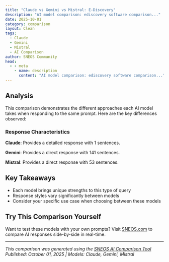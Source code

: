 ```yaml
---
title: "Claude vs Gemini vs Mistral: E-Discovery"
description: "AI model comparison: ediscovery software comparison..."
date: 2025-10-01
category: comparison
layout: Clean
tags:
  - Claude
  - Gemini
  - Mistral
  - AI Comparison
author: SNEOS Community
head:
  - - meta
    - name: description
      content: "AI model comparison: ediscovery software comparison..."
---
```


<ChatComparison
  title="Claude vs Gemini vs Mistral: E-Discovery"
  prompt="ediscovery software comparison"
  :responses='{
    "Claude": "Here\u0027s a comprehensive comparison of leading eDiscovery software platforms:\n\n## **Enterprise/Large Firm Solutions**\n\n### **Relativity**\n- **Strengths**: Industry standard, highly customizable, extensive third-party integrations\n- **Best for**: Large law firms, corporations, service providers\n- **Key features**: Advanced analytics, predictive coding, flexible workflow management\n- **Pricing**: High-end, typically $20-50\u002B per GB\n\n### **Microsoft Purview eDiscovery**\n- **Strengths**: Native Office 365 integration, cost-effective for existing Microsoft users\n- **Best for**: Organizations heavily invested in Microsoft ecosystem\n- **Key features**: In-place preservation, advanced search, compliance integration\n- **Pricing**: Included with certain Microsoft 365 licenses\n\n### **OpenText Axcelerate**\n- **Strengths**: Scalable cloud platform, strong analytics, global deployment\n- **Best for**: Large enterprises, international organizations\n- **Key features**: AI-powered review, data visualization, matter management\n- **Pricing**: Mid-to-high range\n\n## **Mid-Market Solutions**\n\n### **Logikcull**\n- **Strengths**: User-friendly interface, quick deployment, transparent pricing\n- **Best for**: Small to medium law firms, corporate legal departments\n- **Key features**: Instant case setup, smart filters, collaboration tools\n- **Pricing**: $12-25 per GB\n\n### **Everlaw**\n- **Strengths**: Intuitive design, strong search capabilities, good customer support\n- **Best for**: Medium-sized firms, government agencies\n- **Key features**: Storybuilder timeline tool, predictive coding, real-time collaboration\n- **Pricing**: Competitive, volume-based discounts\n\n### **DISCO**\n- **Strengths**: Cloud-native, fast processing, AI-powered features\n- **Best for**: Law firms of various sizes, corporate legal teams\n- **Key features**: CECL AI review, timeline analysis, mobile access\n- **Pricing**: Usage-based model\n\n## **Specialized/Niche Solutions**\n\n### **Nextpoint**\n- **Strengths**: Court-focused features, deposition tools, trial presentation\n- **Best for**: Litigation-focused firms, trial attorneys\n- **Key features**: Integrated trial presentation, witness preparation tools\n\n### **Zapproved (now Exterro)**\n- **Strengths**: Legal hold management, early case assessment\n- **Best for**: Corporate legal departments focused on governance\n- **Key features**: Comprehensive legal hold workflow, custodian management\n\n## **Key Comparison Factors**\n\n### **Deployment Options**\n- **Cloud-based**: Logikcull, Everlaw, DISCO\n- **On-premise**: Traditional Relativity installations\n- **Hybrid**: Most enterprise solutions offer both options\n\n### **Pricing Models**\n- **Per GB**: Most common (ranges from $10-50\u002B per GB)\n- **Per user**: Some platforms offer seat-based pricing\n- **Subscription**: Monthly or annual flat fees\n- **Processing \u002B hosting**: Separate charges for each component\n\n### **Technical Considerations**\n- **Data processing speed**\n- **Search capabilities and syntax**\n- **Integration with existing tools**\n- **Security and compliance certifications**\n- **Scalability and performance**\n\n### **User Experience Factors**\n- **Learning curve and training requirements**\n- **Interface design and usability**\n- **Customer support quality**\n- **Documentation and resources**\n\n## **Selection Recommendations**\n\n**For Large Organizations**: Relativity or OpenText Axcelerate\n**For Microsoft-Heavy Environments**: Microsoft Purview eDiscovery\n**For Ease of Use**: Logikcull or Everlaw\n**For Litigation Focus**: DISCO or Nextpoint\n**For Budget-Conscious**: Logikcull or Microsoft Purview\n\n## **Current Market Trends**\n- Increased AI and machine learning integration\n- Focus on data privacy and international compliance\n- Cloud-first deployments\n- Integration with collaboration tools (Slack, Teams)\n- Emphasis on visual analytics and data storytelling\n\nWould you like me to elaborate on any specific platform or dive deeper into particular features that are important for your use case?",
    "Gemini": "Okay, let\u0027s break down an ediscovery software comparison. To give you the *best* and *most helpful* information, I need to know what\u0027s important to *you*.  However, I can offer a comprehensive overview and a framework for making your own comparison.\n\n**First, what is eDiscovery Software?**\n\neDiscovery software is used to identify, preserve, collect, process, review, analyze, and produce electronically stored information (ESI) in the context of legal proceedings.  It helps lawyers and legal teams manage vast amounts of data efficiently and cost-effectively.\n\n**Key Areas for Comparison:**\n\nHere\u0027s a breakdown of the core areas you should consider when comparing eDiscovery software, followed by a discussion of some specific software platforms:\n\n1.  **Functionality:**\n\n    *   **Identification and Preservation:**\n        *   **Legal Hold Management:**  Can the software issue and track legal holds to prevent data deletion?  Can you manage custodian acknowledgements and compliance?\n        *   **Early Case Assessment (ECA):** Can you quickly analyze the data landscape to understand the scope of the case?  Are there robust search and filtering capabilities at the outset?\n    *   **Collection:**\n        *   **Data Connectors:** Does the software connect to various data sources (e.g., email servers, file shares, cloud storage, databases, social media)?  Are the connectors native or require third-party integrations?\n        *   **Collection Methods:** Does it support targeted collections, full forensic images, and/or cloud-based collections?\n        *   **Data Security During Collection:** Does it have features to ensure data integrity and prevent data breaches during collection?\n    *   **Processing:**\n        *   **Deduplication:**  Automatically remove duplicate files to reduce the volume of data to review.\n        *   **De-NISTing:**  Remove system files and other non-relevant data.\n        *   **Optical Character Recognition (OCR):** Convert scanned documents and images into searchable text.\n        *   **Metadata Extraction:** Extract metadata (e.g., author, date, time) from files.\n        *   **Language Detection:** Automatically identify the language of documents.\n    *   **Review:**\n        *   **Document Viewer:**  A robust viewer that handles various file types and allows for annotation, redaction, and tagging.\n        *   **Tagging and Coding:**  Ability to apply tags and codes to documents for organization and analysis.  Customizable tag sets are important.\n        *   **Redaction:**  Securely redact sensitive information from documents.\n        *   **Collaboration:**  Features for multiple reviewers to work on the same case simultaneously.  Workflow management tools.\n        *   **Privilege Review:**  Tools to identify and manage privileged documents.\n    *   **Analysis:**\n        *   **Keyword Searching:**  Advanced search capabilities, including boolean operators, proximity searches, and fuzzy searching.\n        *   **Concept Searching:**  Identify documents that are conceptually similar to a seed document or search query.\n        *   **Email Threading:**  Group related emails into conversations.\n        *   **Predictive Coding (Technology-Assisted Review - TAR):** Use machine learning to prioritize documents for review based on relevance.  How easy is it to train the model?  What metrics are provided?\n        *   **Data Visualization:**  Charts and graphs to visualize data patterns and trends.\n    *   **Production:**\n        *   **Production Formats:**  Support for various production formats (e.g., native, TIFF, PDF).\n        *   **Load File Generation:**  Create load files (e.g., DAT, CSV) for importing into other systems.\n        *   **Bates Stamping:**  Automatically apply Bates numbers to documents.\n        *   **Redaction Handling in Production:**  Ensure redactions are properly applied and cannot be easily removed.\n    *   **Reporting:**\n        *   **Case Analytics:**  Reports on data volume, review progress, tagging statistics, and other key metrics.\n        *   **Custom Reporting:**  Ability to create custom reports to meet specific needs.\n\n2.  **Scalability and Performance:**\n\n    *   **Data Volume:**  How much data can the software handle efficiently?\n    *   **Processing Speed:**  How quickly can the software process and index data?\n    *   **Number of Users:**  How many concurrent users can the software support?\n    *   **Infrastructure:**  Is it cloud-based, on-premise, or a hybrid solution?  What are the infrastructure requirements?\n\n3.  **Usability:**\n\n    *   **User Interface (UI):**  Is the interface intuitive and easy to use?\n    *   **Learning Curve:**  How long does it take to learn the software?\n    *   **Training and Support:**  What training resources are available?  What is the quality of the support team?\n\n4.  **Security:**\n\n    *   **Data Encryption:**  Is data encrypted at rest and in transit?\n    *   **Access Controls:**  Granular access controls to restrict access to sensitive data.\n    *   **Compliance:**  Compliance with relevant security standards (e.g., SOC 2, HIPAA, GDPR).\n    *   **Audit Trails:**  Comprehensive audit trails to track user activity.\n\n5.  **Cost:**\n\n    *   **Pricing Model:**  Per GB, per user, per case, subscription, or a combination?\n    *   **Setup Fees:**  Are there any setup fees?\n    *   **Training Costs:**  Are there separate charges for training?\n    *   **Support Costs:**  Is support included in the price or is it an additional cost?\n    *   **Data Storage Costs:**  What are the costs for storing data in the system?\n    *   **Hidden Costs:**  Be aware of potential hidden costs, such as overage fees or charges for specific features.\n\n6.  **Integration:**\n\n    *   **Integration with Other Systems:**  Does the software integrate with other legal software, such as case management systems or trial presentation software?\n    *   **API Availability:**  Does the software have an API for custom integrations?\n\n7.  **Vendor Reputation and Support:**\n\n    *   **Customer Reviews:**  Read customer reviews on sites like G2 Crowd, Capterra, and TrustRadius.\n    *   **Vendor Stability:**  Is the vendor a well-established company with a good track record?\n    *   **Support Response Time:**  How quickly does the vendor respond to support requests?\n    *   **Dedicated Account Manager:**  Will you have a dedicated account manager?\n\n**Specific eDiscovery Software Platforms (Examples):**\n\n*   **Relativity:**  A very popular and powerful platform, particularly for large cases.  Offers a wide range of features, including predictive coding and advanced analytics.  Can be expensive.  Cloud-based (RelativityOne) and on-premise options.\n\n*   **Everlaw:** A cloud-native platform known for its ease of use and collaboration features.  Strong analytics and predictive coding capabilities.  Good for mid-sized to large cases.\n\n*   **Disco:** Another cloud-native platform with a focus on speed and simplicity.  Offers a streamlined workflow and advanced AI features.  Good for a range of case sizes.\n\n*   **Logikcull:**  Cloud-based, known for its affordability and ease of use, particularly for smaller cases.  Self-service platform.\n\n*   **Nuix:**  A powerful processing and analytics engine.  Often used for early case assessment and complex investigations.  Can be complex to use.\n\n*   **Casepoint:** Cloud-based platform offering end-to-end eDiscovery capabilities with a focus on security and compliance.\n\n*   **Ipro:**  Offers a range of eDiscovery solutions, including on-premise and cloud-based options.  Long-standing player in the market.\n\n*   **Nextpoint:** Cloud-based platform, focuses on simplicity and workflow.\n\n*   **Opentext Axcelerate (formerly Recommind):**  Offers a comprehensive suite of eDiscovery tools, including analytics and predictive coding.\n\n*   **Microsoft Purview eDiscovery (formerly Advanced eDiscovery):** Integrated into the Microsoft 365 ecosystem. Suitable for organizations heavily invested in Microsoft\u0027s products.\n\n**A Simplified Comparison Chart (Example):**\n\n| Feature          | Relativity | Everlaw | Disco     | Logikcull | Nuix     |\n|-------------------|-------------|----------|-----------|-----------|----------|\n| Pricing Model    | Per GB/User | Per GB   | Per GB    | Subscription| Varies   |\n| Ease of Use      | Moderate    | High     | High      | High      | Low      |\n| Predictive Coding | Yes         | Yes      | Yes       | Limited   | Yes      |\n| Scalability      | High        | High     | High      | Medium    | High     |\n| Cloud-Based      | Yes (One)   | Yes      | Yes       | Yes       | No       |\n| Support          | Strong      | Strong   | Strong    | Good      | Moderate |\n| Best For         | Large Cases | Mid-Large| Mid-Large | Small Cases| ECA, Complex Investigations|\n\n**Important Considerations Before Choosing:**\n\n*   **Your Specific Needs:**  What are the specific requirements of your cases?  What types of data do you typically deal with? What are your organization\u0027s capabilities in terms of IT support and expertise?\n*   **Case Size and Complexity:**  Are you typically working on small, medium, or large cases?  Are the cases simple or complex?\n*   **Budget:**  What is your budget for eDiscovery software?\n*   **IT Infrastructure:**  Do you have the IT infrastructure to support an on-premise solution, or do you prefer a cloud-based solution?\n*   **Team Expertise:**  What is the level of eDiscovery expertise within your team?\n*   **Security Requirements:**  What are your security requirements?  Do you need to comply with specific regulations?\n*   **Workflow:** How does this software integrate into your existing legal and business workflows?\n\n**Recommendations for Choosing:**\n\n1.  **Define Your Requirements:**  Clearly define your needs and priorities.\n2.  **Research:**  Research different eDiscovery software platforms and create a shortlist of potential candidates.\n3.  **Request Demos:**  Request demos from the vendors on your shortlist.  Prepare specific questions to ask during the demos.\n4.  **Free Trials:**  If possible, take advantage of free trials to test the software in your own environment.\n5.  **Talk to Other Users:**  Talk to other users of the software to get their feedback.\n6.  **Consider a Pilot Project:**  Before making a full commitment, consider running a pilot project to test the software on a real case.\n7.  **Negotiate:**  Don\u0027t be afraid to negotiate pricing and terms with the vendor.\n\n**In summary:**\n\nChoosing the right eDiscovery software is a critical decision. By carefully considering your needs, comparing different platforms, and conducting thorough research, you can find the software that best meets your requirements and helps you manage your eDiscovery process efficiently and effectively.\n\nTo give you even better advice, please tell me:\n\n*   **What is the size of your typical case (data volume, number of documents)?**\n*   **What is your budget?**\n*   **What are your key pain points with your current eDiscovery process (if any)?**\n*   **What type of organization are you (law firm, corporation, government agency)?**\n*   **Do you prefer a cloud-based or on-premise solution?**\n*   **What are the most important features to you (e.g., predictive coding, ease of use, advanced analytics)?**\n\nOnce I have this information, I can provide more tailored recommendations. Good luck!\n",
    "Mistral": "When comparing eDiscovery software, several key factors should be considered, including functionality, ease of use, scalability, security, and cost. Below is a comparison of some popular eDiscovery software solutions:\n\n### 1. **Relativity**\n- **Functionality**: Comprehensive suite with advanced analytics, machine learning, and data visualization.\n- **Ease of Use**: User-friendly interface with extensive training and support resources.\n- **Scalability**: Highly scalable, suitable for large enterprises and complex cases.\n- **Security**: Robust security features, including encryption and compliance with industry standards.\n- **Cost**: Generally more expensive, but offers a wide range of features and customization options.\n\n### 2. **Logikcull**\n- **Functionality**: Cloud-based platform with strong search and filtering capabilities, automated redaction, and collaboration tools.\n- **Ease of Use**: Intuitive interface, easy to set up and use.\n- **Scalability**: Suitable for small to medium-sized cases, but may not handle extremely large datasets as efficiently as Relativity.\n- **Security**: Strong security measures, including encryption and compliance with industry standards.\n- **Cost**: More affordable compared to Relativity, with flexible pricing options.\n\n### 3. **Everlaw**\n- **Functionality**: Advanced analytics, machine learning, and collaboration tools. Strong focus on user experience and efficiency.\n- **Ease of Use**: Very user-friendly with a modern interface and intuitive workflows.\n- **Scalability**: Scalable for both small and large cases, with strong performance for large datasets.\n- **Security**: High security standards, including encryption and compliance with industry regulations.\n- **Cost**: Competitive pricing, often seen as a good value for the features provided.\n\n### 4. **Nuix**\n- **Functionality**: Powerful data processing and analytics capabilities, strong search and filtering tools.\n- **Ease of Use**: Requires some technical expertise to fully utilize all features.\n- **Scalability**: Highly scalable, suitable for large enterprises and complex cases.\n- **Security**: Strong security features, including encryption and compliance with industry standards.\n- **Cost**: Generally more expensive, but offers advanced capabilities for data processing and analytics.\n\n### 5. **iCONECT**\n- **Functionality**: Comprehensive suite with strong search, filtering, and analytics capabilities.\n- **Ease of Use**: User-friendly interface with good support resources.\n- **Scalability**: Suitable for medium to large cases, with good performance for large datasets.\n- **Security**: Robust security features, including encryption and compliance with industry standards.\n- **Cost**: Competitive pricing, often seen as a good value for the features provided.\n\n### 6. **Casepoint**\n- **Functionality**: Advanced analytics, machine learning, and collaboration tools. Strong focus on user experience and efficiency.\n- **Ease of Use**: Intuitive interface, easy to set up and use.\n- **Scalability**: Scalable for both small and large cases, with strong performance for large datasets.\n- **Security**: High security standards, including encryption and compliance with industry regulations.\n- **Cost**: Competitive pricing, often seen as a good value for the features provided.\n\n### 7. **ZyLAB**\n- **Functionality**: Comprehensive suite with strong search, filtering, and analytics capabilities.\n- **Ease of Use**: User-friendly interface with good support resources.\n- **Scalability**: Suitable for medium to large cases, with good performance for large datasets.\n- **Security**: Robust security features, including encryption and compliance with industry standards.\n- **Cost**: Competitive pricing, often seen as a good value for the features provided.\n\n### Key Considerations:\n- **Functionality**: Ensure the software meets your specific needs, such as advanced analytics, machine learning, and collaboration tools.\n- **Ease of Use**: Consider the learning curve and the availability of training and support resources.\n- **Scalability**: Assess whether the software can handle the volume and complexity of your cases.\n- **Security**: Ensure the software complies with industry standards and offers robust security features.\n- **Cost**: Evaluate the pricing structure and whether it fits within your budget.\n\n### Conclusion:\nChoosing the right eDiscovery software depends on your specific needs, budget, and the complexity of your cases. Relativity and Nuix are often preferred for large enterprises with complex needs, while Logikcull and Everlaw offer more affordable and user-friendly options for smaller to medium-sized cases. It\u0027s essential to evaluate each solution based on your unique requirements and possibly conduct a trial or demo to see which one best fits your workflow."
  }'
  published-date="21:30"
/>

## Analysis

This comparison demonstrates the different approaches each AI model takes when responding to the same prompt. Here are the key differences observed:

### Response Characteristics

**Claude**: Provides a detailed response with 1 sentences. 

**Gemini**: Provides a direct response with 141 sentences. 

**Mistral**: Provides a direct response with 53 sentences. 

## Key Takeaways

- Each model brings unique strengths to this type of query
- Response styles vary significantly between models
- Consider your specific use case when choosing between these models

## Try This Comparison Yourself

Want to test these models with your own prompts? Visit [SNEOS.com](https://sneos.com) to compare AI responses side-by-side in real-time.

---

*This comparison was generated using the [SNEOS AI Comparison Tool](https://sneos.com)*
*Published: October 01, 2025 | Models: Claude, Gemini, Mistral*
